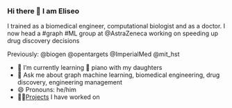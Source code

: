 ### Hi there 👋 I am Eliseo

I trained as a biomedical engineer, computational biologist and as a doctor.
I now head a #graph #ML group at @AstraZeneca working on speeding up drug discovery decisions

Previously: @biogen @opentargets @ImperialMed @mit_hst

- 🌱 I’m currently learning 🎹 piano with my daughters
- 💬 Ask me about graph machine learning, biomedical engineering, drug discovery, engineering management
- 😄 Pronouns: he/him
- 👨‍💻[Projects](https://elipapa.github.io/projects) I have worked on

<!--
**elipapa/elipapa** is a ✨ _special_ ✨ repository because its `README.md` (this file) appears on your GitHub profile.

Here are some ideas to get you started:

- 🔭 I’m currently working on ...
- 🌱 I’m currently learning ...
- 👯 I’m looking to collaborate on ...
- 🤔 I’m looking for help with ...
- 💬 Ask me about ...
- 📫 How to reach me: ...
- 😄 Pronouns: ...
- ⚡ Fun fact: ...
-->
